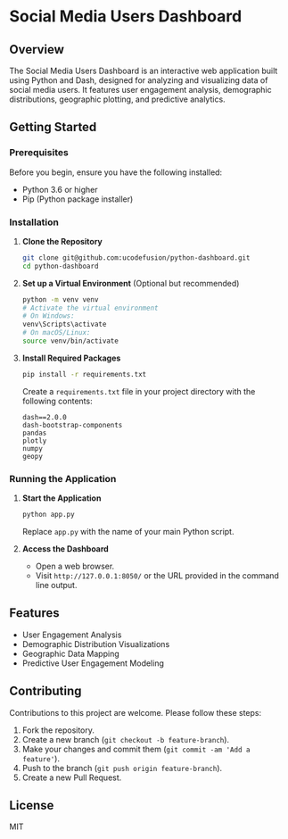 
# Social Media Users Dashboard

## Overview
The Social Media Users Dashboard is an interactive web application built using Python and Dash, designed for analyzing and visualizing data of social media users. It features user engagement analysis, demographic distributions, geographic plotting, and predictive analytics.

## Getting Started

### Prerequisites
Before you begin, ensure you have the following installed:
- Python 3.6 or higher
- Pip (Python package installer)

### Installation

1. **Clone the Repository**
   ```bash
   git clone git@github.com:ucodefusion/python-dashboard.git
   cd python-dashboard
   ```

2. **Set up a Virtual Environment** (Optional but recommended)
   ```bash
   python -m venv venv
   # Activate the virtual environment
   # On Windows:
   venv\Scripts\activate
   # On macOS/Linux:
   source venv/bin/activate
   ```

3. **Install Required Packages**
   ```bash
   pip install -r requirements.txt
   ```
   Create a `requirements.txt` file in your project directory with the following contents:
   ```
   dash==2.0.0
   dash-bootstrap-components
   pandas
   plotly
   numpy
   geopy
   ```

### Running the Application

1. **Start the Application**
   ```bash
   python app.py
   ```
   Replace `app.py` with the name of your main Python script.

2. **Access the Dashboard**
   - Open a web browser.
   - Visit `http://127.0.0.1:8050/` or the URL provided in the command line output.

## Features
- User Engagement Analysis
- Demographic Distribution Visualizations
- Geographic Data Mapping
- Predictive User Engagement Modeling

## Contributing
Contributions to this project are welcome. Please follow these steps:
1. Fork the repository.
2. Create a new branch (`git checkout -b feature-branch`).
3. Make your changes and commit them (`git commit -am 'Add a feature'`).
4. Push to the branch (`git push origin feature-branch`).
5. Create a new Pull Request.

## License
MIT

 

 